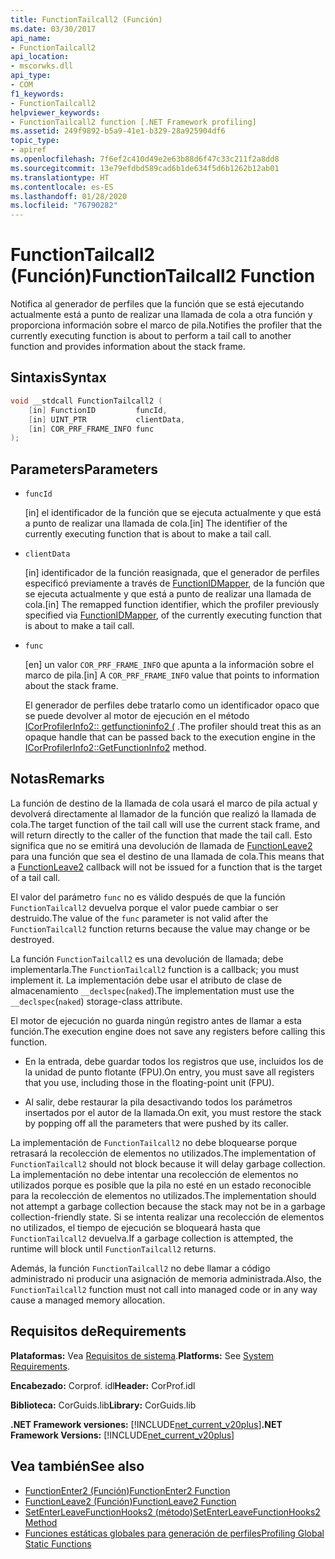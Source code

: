 ```yaml
---
title: FunctionTailcall2 (Función)
ms.date: 03/30/2017
api_name:
- FunctionTailcall2
api_location:
- mscorwks.dll
api_type:
- COM
f1_keywords:
- FunctionTailcall2
helpviewer_keywords:
- FunctionTailcall2 function [.NET Framework profiling]
ms.assetid: 249f9892-b5a9-41e1-b329-28a925904df6
topic_type:
- apiref
ms.openlocfilehash: 7f6ef2c410d49e2e63b88d6f47c33c211f2a8dd8
ms.sourcegitcommit: 13e79efdbd589cad6b1de634f5d6b1262b12ab01
ms.translationtype: HT
ms.contentlocale: es-ES
ms.lasthandoff: 01/28/2020
ms.locfileid: "76790282"
---
```

# <a name="functiontailcall2-function"></a><span data-ttu-id="221c6-102">FunctionTailcall2 (Función)</span><span class="sxs-lookup"><span data-stu-id="221c6-102">FunctionTailcall2 Function</span></span>
<span data-ttu-id="221c6-103">Notifica al generador de perfiles que la función que se está ejecutando actualmente está a punto de realizar una llamada de cola a otra función y proporciona información sobre el marco de pila.</span><span class="sxs-lookup"><span data-stu-id="221c6-103">Notifies the profiler that the currently executing function is about to perform a tail call to another function and provides information about the stack frame.</span></span>  
  
## <a name="syntax"></a><span data-ttu-id="221c6-104">Sintaxis</span><span class="sxs-lookup"><span data-stu-id="221c6-104">Syntax</span></span>  
  
```cpp
void __stdcall FunctionTailcall2 (  
    [in] FunctionID         funcId,   
    [in] UINT_PTR           clientData,   
    [in] COR_PRF_FRAME_INFO func  
);  
```  
  
## <a name="parameters"></a><span data-ttu-id="221c6-105">Parameters</span><span class="sxs-lookup"><span data-stu-id="221c6-105">Parameters</span></span>

- `funcId`

  <span data-ttu-id="221c6-106">\[in] el identificador de la función que se ejecuta actualmente y que está a punto de realizar una llamada de cola.</span><span class="sxs-lookup"><span data-stu-id="221c6-106">\[in] The identifier of the currently executing function that is about to make a tail call.</span></span>

- `clientData`

  <span data-ttu-id="221c6-107">\[in] identificador de la función reasignada, que el generador de perfiles especificó previamente a través de [FunctionIDMapper](../../../../docs/framework/unmanaged-api/profiling/functionidmapper-function.md), de la función que se ejecuta actualmente y que está a punto de realizar una llamada de cola.</span><span class="sxs-lookup"><span data-stu-id="221c6-107">\[in] The remapped function identifier, which the profiler previously specified via [FunctionIDMapper](../../../../docs/framework/unmanaged-api/profiling/functionidmapper-function.md), of the currently executing function that is about to make a tail call.</span></span>
  
- `func`

  <span data-ttu-id="221c6-108">\[en] un valor `COR_PRF_FRAME_INFO` que apunta a la información sobre el marco de pila.</span><span class="sxs-lookup"><span data-stu-id="221c6-108">\[in] A `COR_PRF_FRAME_INFO` value that points to information about the stack frame.</span></span>

  <span data-ttu-id="221c6-109">El generador de perfiles debe tratarlo como un identificador opaco que se puede devolver al motor de ejecución en el método [ICorProfilerInfo2:: getfunctioninfo2 (](../../../../docs/framework/unmanaged-api/profiling/icorprofilerinfo2-getfunctioninfo2-method.md) .</span><span class="sxs-lookup"><span data-stu-id="221c6-109">The profiler should treat this as an opaque handle that can be passed back to the execution engine in the [ICorProfilerInfo2::GetFunctionInfo2](../../../../docs/framework/unmanaged-api/profiling/icorprofilerinfo2-getfunctioninfo2-method.md) method.</span></span>

## <a name="remarks"></a><span data-ttu-id="221c6-110">Notas</span><span class="sxs-lookup"><span data-stu-id="221c6-110">Remarks</span></span>  
 <span data-ttu-id="221c6-111">La función de destino de la llamada de cola usará el marco de pila actual y devolverá directamente al llamador de la función que realizó la llamada de cola.</span><span class="sxs-lookup"><span data-stu-id="221c6-111">The target function of the tail call will use the current stack frame, and will return directly to the caller of the function that made the tail call.</span></span> <span data-ttu-id="221c6-112">Esto significa que no se emitirá una devolución de llamada de [FunctionLeave2](../../../../docs/framework/unmanaged-api/profiling/functionleave2-function.md) para una función que sea el destino de una llamada de cola.</span><span class="sxs-lookup"><span data-stu-id="221c6-112">This means that a [FunctionLeave2](../../../../docs/framework/unmanaged-api/profiling/functionleave2-function.md) callback will not be issued for a function that is the target of a tail call.</span></span>  
  
 <span data-ttu-id="221c6-113">El valor del parámetro `func` no es válido después de que la función `FunctionTailcall2` devuelva porque el valor puede cambiar o ser destruido.</span><span class="sxs-lookup"><span data-stu-id="221c6-113">The value of the `func` parameter is not valid after the `FunctionTailcall2` function returns because the value may change or be destroyed.</span></span>  
  
 <span data-ttu-id="221c6-114">La función `FunctionTailcall2` es una devolución de llamada; debe implementarla.</span><span class="sxs-lookup"><span data-stu-id="221c6-114">The `FunctionTailcall2` function is a callback; you must implement it.</span></span> <span data-ttu-id="221c6-115">La implementación debe usar el atributo de clase de almacenamiento `__declspec`(`naked`).</span><span class="sxs-lookup"><span data-stu-id="221c6-115">The implementation must use the `__declspec`(`naked`) storage-class attribute.</span></span>  
  
 <span data-ttu-id="221c6-116">El motor de ejecución no guarda ningún registro antes de llamar a esta función.</span><span class="sxs-lookup"><span data-stu-id="221c6-116">The execution engine does not save any registers before calling this function.</span></span>  
  
- <span data-ttu-id="221c6-117">En la entrada, debe guardar todos los registros que use, incluidos los de la unidad de punto flotante (FPU).</span><span class="sxs-lookup"><span data-stu-id="221c6-117">On entry, you must save all registers that you use, including those in the floating-point unit (FPU).</span></span>  
  
- <span data-ttu-id="221c6-118">Al salir, debe restaurar la pila desactivando todos los parámetros insertados por el autor de la llamada.</span><span class="sxs-lookup"><span data-stu-id="221c6-118">On exit, you must restore the stack by popping off all the parameters that were pushed by its caller.</span></span>  
  
 <span data-ttu-id="221c6-119">La implementación de `FunctionTailcall2` no debe bloquearse porque retrasará la recolección de elementos no utilizados.</span><span class="sxs-lookup"><span data-stu-id="221c6-119">The implementation of `FunctionTailcall2` should not block because it will delay garbage collection.</span></span> <span data-ttu-id="221c6-120">La implementación no debe intentar una recolección de elementos no utilizados porque es posible que la pila no esté en un estado reconocible para la recolección de elementos no utilizados.</span><span class="sxs-lookup"><span data-stu-id="221c6-120">The implementation should not attempt a garbage collection because the stack may not be in a garbage collection-friendly state.</span></span> <span data-ttu-id="221c6-121">Si se intenta realizar una recolección de elementos no utilizados, el tiempo de ejecución se bloqueará hasta que `FunctionTailcall2` devuelva.</span><span class="sxs-lookup"><span data-stu-id="221c6-121">If a garbage collection is attempted, the runtime will block until `FunctionTailcall2` returns.</span></span>  
  
 <span data-ttu-id="221c6-122">Además, la función `FunctionTailcall2` no debe llamar a código administrado ni producir una asignación de memoria administrada.</span><span class="sxs-lookup"><span data-stu-id="221c6-122">Also, the `FunctionTailcall2` function must not call into managed code or in any way cause a managed memory allocation.</span></span>  
  
## <a name="requirements"></a><span data-ttu-id="221c6-123">Requisitos de</span><span class="sxs-lookup"><span data-stu-id="221c6-123">Requirements</span></span>  
 <span data-ttu-id="221c6-124">**Plataformas:** Vea [Requisitos de sistema](../../../../docs/framework/get-started/system-requirements.md).</span><span class="sxs-lookup"><span data-stu-id="221c6-124">**Platforms:** See [System Requirements](../../../../docs/framework/get-started/system-requirements.md).</span></span>  
  
 <span data-ttu-id="221c6-125">**Encabezado:** Corprof. idl</span><span class="sxs-lookup"><span data-stu-id="221c6-125">**Header:** CorProf.idl</span></span>  
  
 <span data-ttu-id="221c6-126">**Biblioteca:** CorGuids.lib</span><span class="sxs-lookup"><span data-stu-id="221c6-126">**Library:** CorGuids.lib</span></span>  
  
 <span data-ttu-id="221c6-127">**.NET Framework versiones:** [!INCLUDE[net_current_v20plus](../../../../includes/net-current-v20plus-md.md)]</span><span class="sxs-lookup"><span data-stu-id="221c6-127">**.NET Framework Versions:** [!INCLUDE[net_current_v20plus](../../../../includes/net-current-v20plus-md.md)]</span></span>  
  
## <a name="see-also"></a><span data-ttu-id="221c6-128">Vea también</span><span class="sxs-lookup"><span data-stu-id="221c6-128">See also</span></span>

- [<span data-ttu-id="221c6-129">FunctionEnter2 (Función)</span><span class="sxs-lookup"><span data-stu-id="221c6-129">FunctionEnter2 Function</span></span>](../../../../docs/framework/unmanaged-api/profiling/functionenter2-function.md)
- [<span data-ttu-id="221c6-130">FunctionLeave2 (Función)</span><span class="sxs-lookup"><span data-stu-id="221c6-130">FunctionLeave2 Function</span></span>](../../../../docs/framework/unmanaged-api/profiling/functionleave2-function.md)
- [<span data-ttu-id="221c6-131">SetEnterLeaveFunctionHooks2 (método)</span><span class="sxs-lookup"><span data-stu-id="221c6-131">SetEnterLeaveFunctionHooks2 Method</span></span>](../../../../docs/framework/unmanaged-api/profiling/icorprofilerinfo2-setenterleavefunctionhooks2-method.md)
- [<span data-ttu-id="221c6-132">Funciones estáticas globales para generación de perfiles</span><span class="sxs-lookup"><span data-stu-id="221c6-132">Profiling Global Static Functions</span></span>](../../../../docs/framework/unmanaged-api/profiling/profiling-global-static-functions.md)
